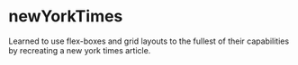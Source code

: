 # newYorkTimes
Learned to use flex-boxes and grid layouts to the fullest of their capabilities by recreating a new york times article.
